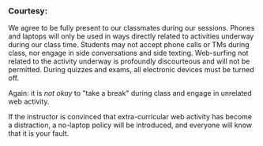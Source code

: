 ### Courtesy:

We agree to be fully present to our classmates during our sessions. Phones and laptops will only be used in ways directly related to activities underway during our class time. Students may not accept phone calls or TMs during class, nor engage in side conversations and side texting. Web-surfing not related to the activity underway is profoundly discourteous and will not be permitted. During quizzes and exams, all electronic devices must be turned off.

Again: it is *not okay* to "take a break" during class and engage in unrelated web activity.

If the instructor is convinced that extra-curricular web activity has become a distraction, a no-laptop policy will be introduced, and everyone will know that it is your fault.

